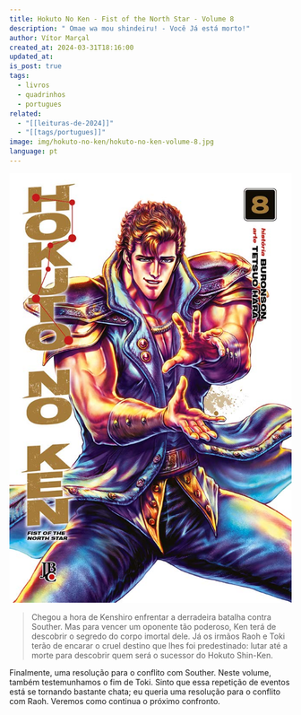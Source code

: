 ```yaml
---
title: Hokuto No Ken - Fist of the North Star - Volume 8
description: " Omae wa mou shindeiru! - Você Já está morto!"
author: Vítor Marçal
created_at: 2024-03-31T18:16:00
updated_at: 
is_post: true
tags:
  - livros
  - quadrinhos
  - portugues
related:
  - "[[leituras-de-2024]]"
  - "[[tags/portugues]]"
image: img/hokuto-no-ken/hokuto-no-ken-volume-8.jpg
language: pt
---
```


![hokuto-no-ken-volume-8](img/hokuto-no-ken/hokuto-no-ken-volume-8.jpg)

> Chegou a hora de Kenshiro enfrentar a derradeira batalha contra Souther. Mas para vencer um oponente tão poderoso, Ken terá de descobrir o segredo do corpo imortal dele. Já os irmãos Raoh e Toki terão de encarar o cruel destino que lhes foi predestinado: lutar até a morte para descobrir quem será o sucessor do Hokuto Shin-Ken.

Finalmente, uma resolução para o conflito com Souther. Neste volume, também testemunhamos o fim de Toki. Sinto que essa repetição de eventos está se tornando bastante chata; eu queria uma resolução para o conflito com Raoh. Veremos como continua o próximo confronto.